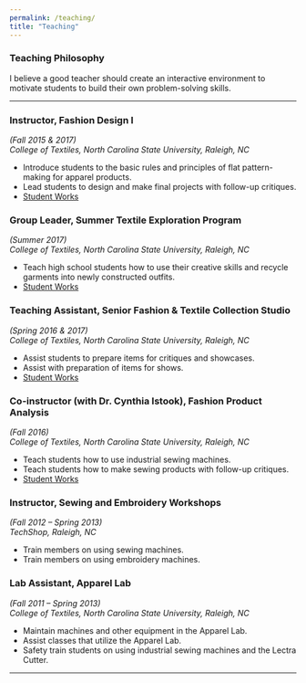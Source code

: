 ```yaml
---
permalink: /teaching/
title: "Teaching"
---
```


### Teaching Philosophy
I believe a good teacher should create an interactive environment to motivate students to build their own problem-solving skills. 

---
### Instructor, Fashion Design I 
*(Fall 2015 & 2017)*  
*College of Textiles, North Carolina State University, Raleigh, NC*
   -	Introduce students to the basic rules and principles of flat pattern-making for apparel products.
   -  Lead students to design and make final projects with follow-up critiques.
   -  [Student Works](https://sxia2.github.io/student_works/FTD215)

### Group Leader, Summer Textile Exploration Program 
*(Summer 2017)*  
*College of Textiles, North Carolina State University, Raleigh, NC*
   -	Teach high school students how to use their creative skills and recycle garments into newly constructed outfits.
   -  [Student Works](https://sxia2.github.io/student_works/STEP17)

### Teaching Assistant, Senior Fashion & Textile Collection Studio 
*(Spring 2016 & 2017)*  
*College of Textiles, North Carolina State University, Raleigh, NC*
   -	Assist students to prepare items for critiques and showcases.
   -  Assist with preparation of items for shows.
   -  [Student Works](https://sites.textiles.ncsu.edu/ftdemergingdesigners/)

### Co-instructor (with Dr. Cynthia Istook), Fashion Product Analysis
*(Fall 2016)*  
*College of Textiles, North Carolina State University, Raleigh, NC*
   -	Teach students how to use industrial sewing machines. 
   -  Teach students how to make sewing products with follow-up critiques.
   -  [Student Works](https://sxia2.github.io/student_works/FTM219)

### Instructor, Sewing and Embroidery Workshops 
*(Fall 2012 – Spring 2013)*  
*TechShop, Raleigh, NC*
   -	Train members on using sewing machines.
   -  Train members on using embroidery machines.
   
### Lab Assistant, Apparel Lab 
*(Fall 2011 – Spring 2013)*  
*College of Textiles, North Carolina State University, Raleigh, NC*
   -	Maintain machines and other equipment in the Apparel Lab.
   -  Assist classes that utilize the Apparel Lab.
   -  Safety train students on using industrial sewing machines and the Lectra Cutter.

---
